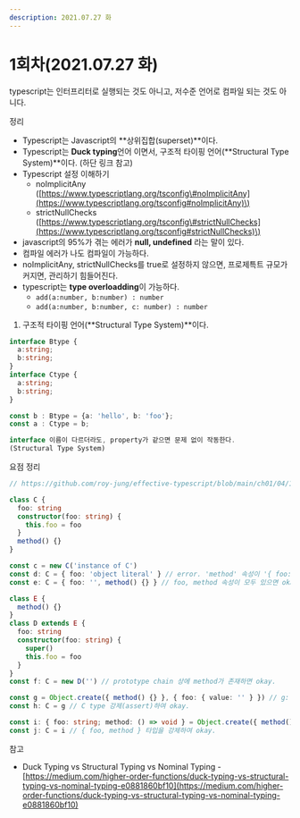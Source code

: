 ```yaml
---
description: 2021.07.27 화
---
```


# 1회차\(2021.07.27 화\)



typescript는 인터프리터로 실행되는 것도 아니고, 저수준 언어로 컴파일 되는 것도 아니다.



정리

* Typescript는 Javascript의 **상위집합\(superset\)**이다.
* Typescript는 **Duck typing**언어 이면서, 구조적 타이핑 언어\(**Structural Type System\)**이다. \(하단 링크 참고\)
* Typescript 설정 이해하기
  * noImplicitAny \([https://www.typescriptlang.org/tsconfig\#noImplicitAny](https://www.typescriptlang.org/tsconfig#noImplicitAny)\)
  * strictNullChecks \([https://www.typescriptlang.org/tsconfig\#strictNullChecks](https://www.typescriptlang.org/tsconfig#strictNullChecks)\)
* javascript의 95%가 겪는 에러가 **null, undefined** 라는 말이 있다.
* 컴파일 에러가 나도 컴파일이 가능하다.
* noImplicitAny, strictNullChecks를 true로 설정하지 않으면, 프로제특트 규모가 커지면, 관리하기 힘들어진다.
* typescript는 **type overloadding**이 가능하다.
  * `add(a:number, b:number) : number`
  * `add(a:number, b:number, c: number) : number`



1. 구조적 타이핑 언어\(**Structural Type System\)**이다.

```typescript
interface Btype {
  a:string;
  b:string;
}
interface Ctype {
  a:string;
  b:string;
}

const b : Btype = {a: 'hello', b: 'foo'};
const a : Ctype = b;

interface 이름이 다르더라도, property가 같으면 문제 없이 작동한다.
(Structural Type System)
```





요점 정리

```typescript
// https://github.com/roy-jung/effective-typescript/blob/main/ch01/04/10-study.ts

class C {
  foo: string
  constructor(foo: string) {
    this.foo = foo
  }
  method() {}
}

const c = new C('instance of C')
const d: C = { foo: 'object literal' } // error. 'method' 속성이 '{ foo: string; }' 형식에 없지만 'C' 형식에서 필수입니다.
const e: C = { foo: '', method() {} } // foo, method 속성이 모두 있으면 okay.

class E {
  method() {}
}
class D extends E {
  foo: string
  constructor(foo: string) {
    super()
    this.foo = foo
  }
}
const f: C = new D('') // prototype chain 상에 method가 존재하면 okay.

const g = Object.create({ method() {} }, { foo: { value: '' } }) // g: any
const h: C = g // C type 강제(assert)하여 okay.

const i: { foo: string; method: () => void } = Object.create({ method() {} }, { foo: { value: '' } })
const j: C = i // { foo, method } 타입을 강제하여 okay.
```





참고

* Duck Typing vs Structural Typing vs Nominal Typing - [https://medium.com/higher-order-functions/duck-typing-vs-structural-typing-vs-nominal-typing-e0881860bf10](https://medium.com/higher-order-functions/duck-typing-vs-structural-typing-vs-nominal-typing-e0881860bf10)

